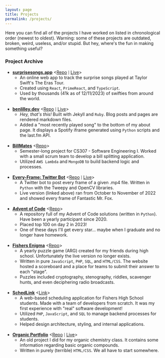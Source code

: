 ```yaml
---
layout: page
title: Projects
permalink: /projects/
---
```


Here you can find all of the projects I have worked on listed in chronological order (newest to oldest). Warning: some of these projects are outdated, broken, weird, useless, and/or stupid. But hey, where's the fun in making something useful?

### Project Archive

* <div> <strong><u>surprisesongs.app</u></strong> &lt;<a href = "https://github.com/bunceandbean/eras-tour-surprise-songs">Repo</a> <span style = "font-size: 80%">|</span> <a href = "https://surprisesongs.app"> Live</a>> </div>

    * An online web app to track the surprise songs played at Taylor Swift's The Eras Tour. 
    * Created using `React`, `PrimeReact`, and `TypeScript`.
    * Used by thousands (41k as of 12/11/2023) of swifties from around the world.
    <br>

* <div> <strong><u>benlilley.dev</u></strong> &lt;<a href = "https://github.com/bunceandbean/bunceandbean.github.io">Repo</a> <span style = "font-size: 80%">|</span> <a href = "https://benlilley.dev"> Live</a>> </div>

    * *Hey, that's this!* Built with Jekyll and `Ruby`. Blog posts and pages are rendered markdown files.
    * Added a "most recently played song" to the bottom of my about page. It displays a Spotify iframe generated using `Python` scripts and the last.fm API.
    <br>
    
* <div><strong><u>BillMates</u></strong> &lt;<a href = "https://github.com/BillMates-CS307/BillMates-backend">Repo</a>> </div>

    * Semester-long project for CS307 - Software Engineering I. Worked with a small scrum team to develop a bill splitting application. 
    * Utilized `AWS Lambda` and `MongoDB` to build backend logic and processes.
    <br>
* <div> <strong><u>Every-Frame: Twitter Bot</u></strong> &lt;<a href = "https://github.com/bunceandbean/every-frame-twitter-bot">Repo</a> <span style = "font-size: 80%">|</span> <a href = "https://twitter.com/MrFoxFrames"> Live</a>> </div>

    * A Twitter bot to post every frame of a given .mp4 file. Written in `Python` with the Tweepy and OpenCV libraries.
    * Live version (linked above) ran from October to November of 2022 and showed every frame of Fantastic Mr. Fox.
    <br>
* <div> <strong><u>Advent of Code</u></strong> &lt;<a href = "https://github.com/bunceandbean/advent-of-code">Repo</a>> </div>

    * A repository full of my Advent of Code solutions (written in `Python`). Have been a yearly participant since 2020.
    * Placed top 100 on day 2 in 2023!
    * One of these days I'll get every star... maybe when I graduate and no longer have homework.
    <br>

* <div> <strong><u>Fishers Enigma</u></strong> &lt;<a href = "https://github.com/bunceandbean/FishersEnigma">Repo</a>> </div>

    * A yearly puzzle game (ARG) created for my friends during high school. Unfortunately the live version no longer exists.
    * Written in pure `JavaScript`, `PHP`, `SQL`, and `HTML/CSS`. The website hosted a scoreboard and a place for teams to submit their answer to each "stage".
    * Puzzles included cryptography, stenography, riddles, scavenger hunts, and even deciphering radio broadcasts.
    <br>
* <div> <strong><u>SchedLink</u></strong> &lt;<a href = "https://schedlink.com">Link</a>></div>

    * A web-based scheduling application for Fishers High School students. Made with a team of developers from scratch. It was my first experience with "real" software development!
    * Utilized `PHP`, `JavaScript`, and `SQL` to manage backend processes for students.
    * Helped design architecture, styling, and internal applications.
    <br>

* <div> <strong><u>Organic Portfolio</u></strong> &lt;<a href = "https://github.com/bunceandbean/organic-portfolio">Repo</a> <span style = "font-size: 80%">|</span> <a href = "https://benlilley.dev/organic-portfolio"> Live</a>> </div>

    * An old project I did for my organic chemistry class. It contains some information regarding basic organic compounds.
    * Written in purely (terrible) `HTML/CSS`. We all have to start somewhere.
